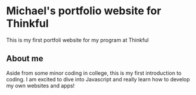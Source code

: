 # Michael's portfolio website for Thinkful
This is my first portfoli website for my program at Thinkful

## About me
Aside from some minor coding in college, this is my first introduction to coding. I am excited to dive into Javascript and really learn how to develop my own websites and apps!
